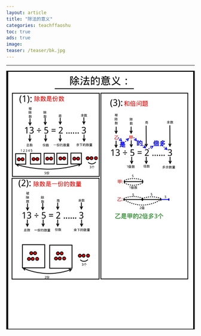 ```yaml
---
layout: article
title: "除法的意义"
categories: teachffaoshu
toc: true
ads: true
image:
teaser: /teaser/bk.jpg
---
```


---



![df](https://github.com/storage201602/storage201602/blob/master/myhome2016/_posts/teachffaoshu/2016-11-08-20161108111205teachffaoshu.md/div.jpg?raw=true)

